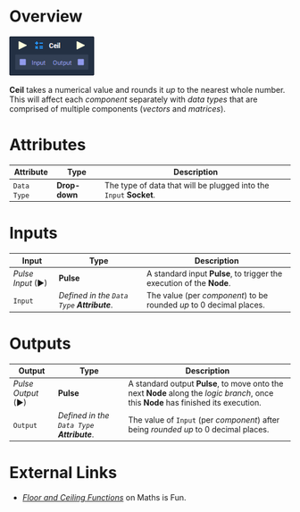 # Overview

![](../../.gitbook/assets/node-ceil.png)

**Ceil** takes a numerical value and rounds it *up* to the nearest whole number. This will affect each *component* separately with *data types* that are comprised of multiple components (*vectors* and *matrices*).

# Attributes

|Attribute|Type|Description|
|---|---|---|
|`Data Type`|**Drop-down**|The type of data that will be plugged into the `Input` **Socket**.|

# Inputs

|Input|Type|Description|
|---|---|---|
|*Pulse Input* (►)|**Pulse**|A standard input **Pulse**, to trigger the execution of the **Node**.|
|`Input`|*Defined in the `Data Type` **Attribute***.|The value (per *component*) to be rounded *up* to 0 decimal places.|

# Outputs

|Output|Type|Description|
|---|---|---|
|*Pulse Output* (►)|**Pulse**|A standard output **Pulse**, to move onto the next **Node** along the *logic branch*, once this **Node** has finished its execution.|
|`Output`|*Defined in the `Data Type` **Attribute***.|The value of `Input` (per *component*) after being *rounded up* to 0 decimal places.|

# External Links

- [*Floor and Ceiling Functions*](https://www.mathsisfun.com/sets/function-floor-ceiling.html) on Maths is Fun.